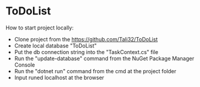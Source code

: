 # ToDoList

How to start project locally:

- Clone project from the https://github.com/Tali32/ToDoList
- Create local database "ToDoList"
- Put the db connection string into the "TaskContext.cs" file
- Run the "update-database" command from the NuGet Package Manager Console
- Run the "dotnet run" command from the cmd at the project folder
- Input runed localhost at the browser
